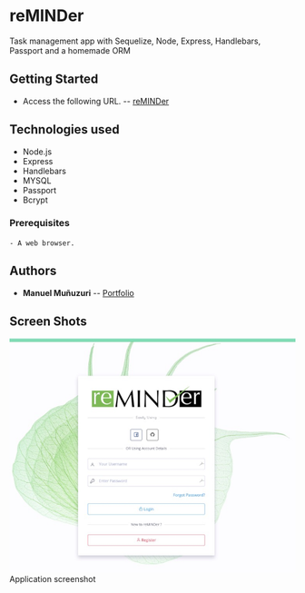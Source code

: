 # reMINDer
Task management app with Sequelize, Node, Express, Handlebars, Passport and a homemade ORM

## Getting Started

- Access the following URL. -- [reMINDer](https://www.reminderapp.com.mx/)

## Technologies used
- Node.js
- Express
- Handlebars 
- MYSQL
- Passport
- Bcrypt

### Prerequisites

```
- A web browser.
```

## Authors

* **Manuel Muñuzuri** -- [Portfolio](https://manrar.github.io/)

## Screen Shots

![Screen shot](public/assets/image/7.jpg)
Application screenshot